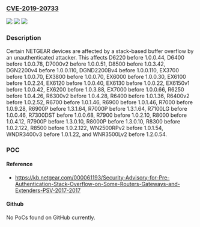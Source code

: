 ### [CVE-2019-20733](https://cve.mitre.org/cgi-bin/cvename.cgi?name=CVE-2019-20733)
![](https://img.shields.io/static/v1?label=Product&message=n%2Fa&color=blue)
![](https://img.shields.io/static/v1?label=Version&message=n%2Fa%20&color=brightgreen)
![](https://img.shields.io/static/v1?label=Vulnerability&message=n%2Fa&color=brightgreen)

### Description

Certain NETGEAR devices are affected by a stack-based buffer overflow by an unauthenticated attacker. This affects D6220 before 1.0.0.44, D6400 before 1.0.0.78, D7000v2 before 1.0.0.51, D8500 before 1.0.3.42, DGN2200v4 before 1.0.0.110, DGND2200Bv4 before 1.0.0.110, EX3700 before 1.0.0.70, EX3800 before 1.0.0.70, EX6000 before 1.0.0.30, EX6100 before 1.0.2.24, EX6120 before 1.0.0.40, EX6130 before 1.0.0.22, EX6150v1 before 1.0.0.42, EX6200 before 1.0.3.88, EX7000 before 1.0.0.66, R6250 before 1.0.4.26, R6300v2 before 1.0.4.28, R6400 before 1.0.1.36, R6400v2 before 1.0.2.52, R6700 before 1.0.1.46, R6900 before 1.0.1.46, R7000 before 1.0.9.28, R6900P before 1.3.1.64, R7000P before 1.3.1.64, R7100LG before 1.0.0.46, R7300DST before 1.0.0.68, R7900 before 1.0.2.10, R8000 before 1.0.4.12, R7900P before 1.3.0.10, R8000P before 1.3.0.10, R8300 before 1.0.2.122, R8500 before 1.0.2.122, WN2500RPv2 before 1.0.1.54, WNDR3400v3 before 1.0.1.22, and WNR3500Lv2 before 1.2.0.54.

### POC

#### Reference
- https://kb.netgear.com/000061193/Security-Advisory-for-Pre-Authentication-Stack-Overflow-on-Some-Routers-Gateways-and-Extenders-PSV-2017-2017

#### Github
No PoCs found on GitHub currently.

